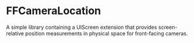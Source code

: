 # FFCameraLocation
A simple library containing a UIScreen extension that provides screen-relative position measurements in physical space for front-facing cameras.
